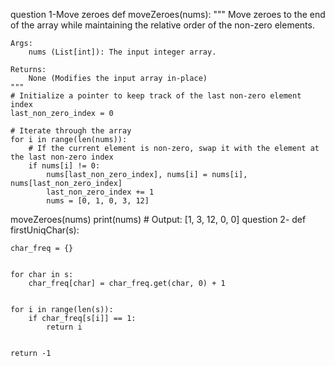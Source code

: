 question 1-Move zeroes 
def moveZeroes(nums):
    """
    Move zeroes to the end of the array while maintaining the relative order of the non-zero elements.
    
    Args:
        nums (List[int]): The input integer array.
    
    Returns:
        None (Modifies the input array in-place)
    """
    # Initialize a pointer to keep track of the last non-zero element index
    last_non_zero_index = 0
    
    # Iterate through the array
    for i in range(len(nums)):
        # If the current element is non-zero, swap it with the element at the last non-zero index
        if nums[i] != 0:
            nums[last_non_zero_index], nums[i] = nums[i], nums[last_non_zero_index]
            last_non_zero_index += 1
            nums = [0, 1, 0, 3, 12]
moveZeroes(nums)
print(nums)  # Output: [1, 3, 12, 0, 0]
question 2- 
def firstUniqChar(s):
    
    char_freq = {}

   
    for char in s:
        char_freq[char] = char_freq.get(char, 0) + 1

    
    for i in range(len(s)):
        if char_freq[s[i]] == 1:
            return i

    
    return -1
